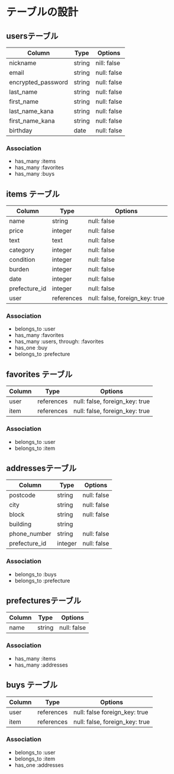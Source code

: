 # テーブルの設計

## usersテーブル

| Column             | Type   | Options     |
| ------------------ | ------ | ----------- |
| nickname           | string | nill: false |
| email              | string | null: false |
| encrypted_password | string | null: false |
| last_name          | string | null: false |
| first_name         | string | null: false |
| last_name_kana     | string | null: false |
| first_name_kana    | string | null: false |
| birthday           | date   | null: false |

### Association

- has_many :items
- has_many :favorites
- has_many :buys

## items テーブル

| Column        | Type       | Options                        |
| ------------- | ---------- | ------------------------------ |
| name          | string     | null: false                    |
| price         | integer    | null: false                    |
| text          | text       | null: false                    |
| category      | integer    | null: false                    |
| condition     | integer    | null: false                    |
| burden        | integer    | null: false                    |
| date          | integer    | null: false                    |
| prefecture_id | integer    | null: false                    |
| user          | references | null: false, foreign_key: true |

### Association

- belongs_to :user
- has_many :favorites
- has_many :users, through: :favorites
- has_one :buy
- belongs_to :prefecture

## favorites テーブル

| Column    | Type       | Options                        |
| --------- | ---------- | ------------------------------ |
| user      | references | null: false, foreign_key: true |
| item      | references | null: false, foreign_key: true |

### Association

- belongs_to :user
- belongs_to :item

## addressesテーブル

| Column          | Type       | Options     |
| --------------- | ---------- | ----------- |
| postcode        | string     | null: false |
| city            | string     | null: false |
| block           | string     | null: false |
| building        | string     |             |
| phone_number    | string     | null: false |
| prefecture_id   | integer    | null: false |

### Association

- belongs_to :buys
- belongs_to :prefecture

## prefecturesテーブル

| Column | Type   | Options     |
| ------ | ------ | ----------- |
| name   | string | null: false |

### Association

- has_many :items
- has_many :addresses

## buys テーブル

| Column    | Type       | Options                        |
| --------- | ---------- | ------------------------------ |
| user      | references | null: false  foreign_key: true |
| item      | references | null: false, foreign_key: true |

### Association

- belongs_to :user
- belongs_to :item
- has_one :addresses